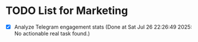 # TODO List for Marketing

- [x] Analyze Telegram engagement stats  (Done at Sat Jul 26 22:26:49 2025: No actionable real task found.)
